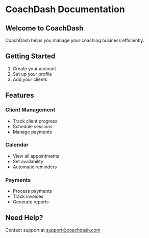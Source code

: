 # CoachDash Documentation

## Welcome to CoachDash
CoachDash helps you manage your coaching business efficiently.

## Getting Started
1. Create your account
2. Set up your profile
3. Add your clients

## Features
### Client Management
- Track client progress
- Schedule sessions
- Manage payments

### Calendar
- View all appointments
- Set availability
- Automatic reminders

### Payments
- Process payments
- Track invoices
- Generate reports

## Need Help?
Contact support at support@coachdash.com
